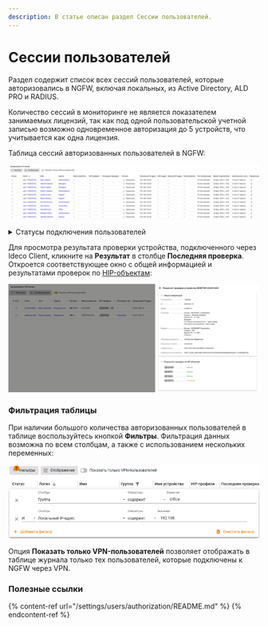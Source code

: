 ```yaml
---
description: В статье описан раздел Сессии пользователей.
---
```


# Сессии пользователей

Раздел содержит список всех сессий пользователей, которые авторизовались в NGFW, включая локальных, из Active Directory, ALD PRO и RADIUS.

Количество сессий в мониторинге не является показателем занимаемых лицензий, так как под одной пользовательской  учетной записью возможно одновременное авторизация до 5 устройств, что учитывается как одна лицензия.

Таблица сессий авторизованных пользователей в NGFW:

![](/.gitbook/assets/monitor-connections.png)

<details>

<summary>Статусы подключения пользователей</summary>

![](/.gitbook/assets/icon-autho-user.png) - **Подключено**. Пользователь авторизован;

![](/.gitbook/assets/icon-autho-user1.png) - **Ожидает второй фактор авторизации**. Пользователь создал и активировал VPN-подключение, но не прошел двухфакторную аутентификацию (подробнее в [статье](/settings/users/two-factor-authentication.md));

![](/.gitbook/assets/icon-autho-user2.png) - **Превышен лимит лицензии**. Данная сессия заблокирована. Появляется, если превышено количество пользователей по лицензиям или у пользователя уже есть активные 5 сессий;

![](/.gitbook/assets/icon-autho-user3.png) - **Сессия удаляется**. Появляется при разрыве сессии с динамическим IP-адресом. Сессия с таким статусом будет удалена через 30 секунд.

</details>

Для просмотра результата проверки устройства, подключенного через Ideco Client, кликните на **Результат** в столбце **Последняя проверка**. Откроется соответствующее окно с общей информацией и результатами проверок по [HIP-объектам](/settings/users/hip-profiles.md):

![](/.gitbook/assets/monitor-connections1.png)

### Фильтрация таблицы

При наличии большого количества авторизованных пользователей в таблице воспользуйтесь кнопкой **Фильтры**. Фильтрация данных возможна по всем столбцам, а также с использованием нескольких переменных:

![](/.gitbook/assets/monitor-connections9.png)

Опция **Показать только VPN-пользователей** позволяет отображать в таблице журнала только тех пользователей, которые подключены к NGFW через VPN.

### Полезные ссылки

{% content-ref url="/settings/users/authorization/README.md" %}
{% endcontent-ref %}
